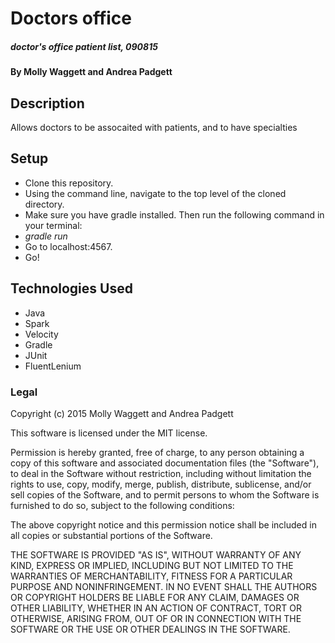 # Doctors office

##### _doctor's office patient list, 090815_

#### By Molly Waggett and Andrea Padgett

## Description

Allows doctors to be assocaited with patients, and to have specialties 

## Setup

* Clone this repository.
* Using the command line, navigate to the top level of the cloned directory.
* Make sure you have gradle installed. Then run the following command in your terminal:
* _gradle run_
* Go to localhost:4567.
* Go!

## Technologies Used

* Java
* Spark
* Velocity
* Gradle
* JUnit
* FluentLenium

### Legal

Copyright (c) 2015 Molly Waggett and Andrea Padgett

This software is licensed under the MIT license.

Permission is hereby granted, free of charge, to any person obtaining a copy
of this software and associated documentation files (the "Software"), to deal
in the Software without restriction, including without limitation the rights
to use, copy, modify, merge, publish, distribute, sublicense, and/or sell
copies of the Software, and to permit persons to whom the Software is
furnished to do so, subject to the following conditions:

The above copyright notice and this permission notice shall be included in
all copies or substantial portions of the Software.

THE SOFTWARE IS PROVIDED "AS IS", WITHOUT WARRANTY OF ANY KIND, EXPRESS OR
IMPLIED, INCLUDING BUT NOT LIMITED TO THE WARRANTIES OF MERCHANTABILITY,
FITNESS FOR A PARTICULAR PURPOSE AND NONINFRINGEMENT. IN NO EVENT SHALL THE
AUTHORS OR COPYRIGHT HOLDERS BE LIABLE FOR ANY CLAIM, DAMAGES OR OTHER
LIABILITY, WHETHER IN AN ACTION OF CONTRACT, TORT OR OTHERWISE, ARISING FROM,
OUT OF OR IN CONNECTION WITH THE SOFTWARE OR THE USE OR OTHER DEALINGS IN
THE SOFTWARE.

